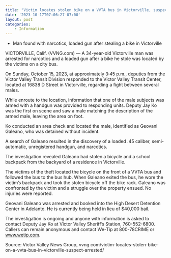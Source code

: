 ```yaml
---
title: "Victim locates stolen bike on a VVTA bus in Victorville, suspect arrested"
date: '2023-10-17T07:06:27-07:00'
layout: post
categories:
    - Information
---
```


- Man found with narcotics, loaded gun after stealing a bike in Victorville

VICTORVILLE, Calif. (VVNG.com) — A 34-year-old Victorville man was arrested for narcotics and a loaded gun after a bike he stole was located by the victims on a city bus.

On Sunday, October 15, 2023, at approximately 3:45 p.m., deputies from the Victor Valley Transit Division responded to the Victor Valley Transit Center, located at 16838 D Street in Victorville, regarding a fight between several males.

While enroute to the location, information that one of the male subjects was armed with a handgun was provided to responding units. Deputy Jay Ko was the first on scene and saw a male matching the description of the armed male, leaving the area on foot.

Ko conducted an area check and located the male, identified as Geovani Galeano, who was detained without incident.

A search of Galeano resulted in the discovery of a loaded .45 caliber, semi-automatic, unregistered handgun, and narcotics.

The investigation revealed Galeano had stolen a bicycle and a school backpack from the backyard of a residence in Victorville.

The victims of the theft located the bicycle on the front of a VVTA bus and followed the bus to the bus hub. When Galeano exited the bus, he wore the victim’s backpack and took the stolen bicycle off the bike rack. Galeano was confronted by the victim and a struggle over the property ensued. No injuries were reported.

Geovani Galeano was arrested and booked into the High Desert Detention Center in Adelanto. He is currently being held in lieu of $40,000 bail.

The investigation is ongoing and anyone with information is asked to contact Deputy Jay Ko at Victor Valley Sheriff’s Station, 760-552-6800. Callers can remain anonymous and contact We-Tip at 800-78CRIME or www.wetip.com.

Source: Victor Valley News Group, vvng.com/victim-locates-stolen-bike-on-a-vvta-bus-in-victorville-suspect-arrested/